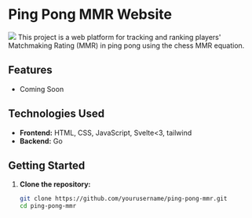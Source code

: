 # Ping Pong MMR Website

![](https://media1.giphy.com/media/v1.Y2lkPTc5MGI3NjExYnVkeWw4OG51cjlqZzdkY3hrZmI3cHRhNmY2OTFxOG90NG03eGU0MSZlcD12MV9pbnRlcm5hbF9naWZfYnlfaWQmY3Q9Zw/pWncxUrrNHdny/giphy.webp)
This project is a web platform for tracking and ranking players' Matchmaking Rating (MMR) in ping pong using the chess MMR equation.

## Features
- Coming Soon

## Technologies Used
- **Frontend:** HTML, CSS, JavaScript, Svelte<3, tailwind
- **Backend:** Go

## Getting Started
1. **Clone the repository:**
   ```bash
   git clone https://github.com/yourusername/ping-pong-mmr.git
   cd ping-pong-mmr

